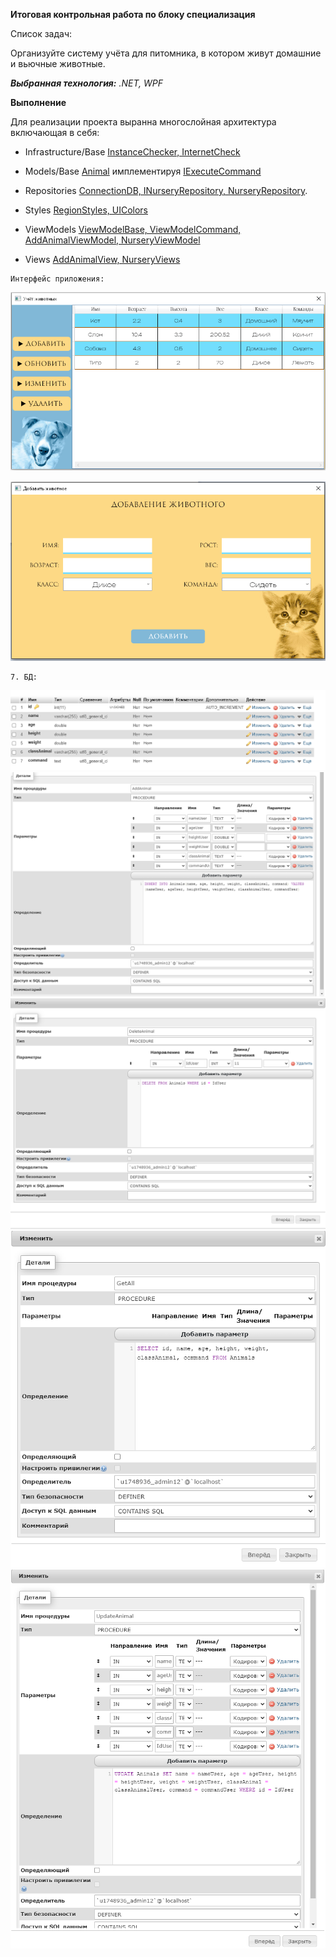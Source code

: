 **Итоговая контрольная работа по блоку специализация**

Cписок задач:

Организуйте систему учёта для питомника, в котором живут домашние и вьючные животные.

***Выбранная технология:** .NET, WPF*

**Выполнение**

Для реализации проекта выранна многослойная архитектура включающая в себя: 


   - Infrastructure/Base [InstanceChecker, InternetCheck](https://github.com/STGorbunovDA/AnimalNursery/tree/dev/AnimalNursery/Infrastructure/Base) 

   - Models/Base [Animal](https://github.com/STGorbunovDA/AnimalNursery/blob/dev/AnimalNursery/Models/Base/Animal.cs) имплементируя [IExecuteCommand](https://github.com/STGorbunovDA/AnimalNursery/blob/dev/AnimalNursery/Models/Base/Interfaces/IExecuteCommand.cs)

   - Repositories [ConnectionDB, INurseryRepository, NurseryRepository](https://github.com/STGorbunovDA/AnimalNursery/tree/dev/AnimalNursery/Repositories).

   - Styles [RegionStyles, UIColors](https://github.com/STGorbunovDA/AnimalNursery/tree/dev/AnimalNursery/Styles)

   - ViewModels [ViewModelBase, ViewModelCommand, AddAnimalViewModel, NurseryViewModel](https://github.com/STGorbunovDA/AnimalNursery/tree/dev/AnimalNursery/ViewModels)

   - Views [AddAnimalView, NurseryViews](https://github.com/STGorbunovDA/AnimalNursery/tree/dev/AnimalNursery/Views)

    Интерфейс приложения:

![picture for NurseryViews](https://github.com/STGorbunovDA/AnimalNursery/blob/dev/Images/1.png)

![picture for AddAnimalView](https://github.com/STGorbunovDA/AnimalNursery/blob/dev/Images/2.png)

    7. БД:

![picture for NurseryViews](https://github.com/STGorbunovDA/AnimalNursery/blob/dev/Images/3.png)
![picture for NurseryViews](https://github.com/STGorbunovDA/AnimalNursery/blob/dev/Images/4.png)
![picture for NurseryViews](https://github.com/STGorbunovDA/AnimalNursery/blob/dev/Images/5.png)
![picture for NurseryViews](https://github.com/STGorbunovDA/AnimalNursery/blob/dev/Images/6.png)
![picture for NurseryViews](https://github.com/STGorbunovDA/AnimalNursery/blob/dev/Images/7.png)


